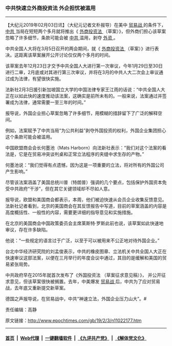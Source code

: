 ### 中共快速立外商投资法  外企担忧被滥用
------------------------

<p>
 【大纪元2019年02月03日讯】（大纪元记者文朴报导）在美中
 <a href="http://www.epochtimes.com/gb/tag/%E8%B4%B8%E6%98%93%E6%88%98.html">
  贸易战
 </a>
 的条件下，
 <a href="http://www.epochtimes.com/gb/tag/%E4%B8%AD%E5%85%B1.html">
  中共
 </a>
 当局在短短两个多月就将推出《
 <a href="http://www.epochtimes.com/gb/tag/%E5%A4%96%E5%95%86%E6%8A%95%E8%B5%84%E6%B3%95.html">
  外商投资法
 </a>
 （草案）》，但外商们担心该草案忽略了许多细节，条款可能会被
 <a href="http://www.epochtimes.com/gb/tag/%E4%B8%AD%E5%85%B1.html">
  中共
 </a>
 滥用，剥夺
 <a href="http://www.epochtimes.com/gb/tag/%E5%A4%96%E8%B5%84.html">
  外资
 </a>
 。
</p>
<p>
 中共全国人大将在3月5日召开的两会期间，就《
 <a href="http://www.epochtimes.com/gb/tag/%E5%A4%96%E5%95%86%E6%8A%95%E8%B5%84%E6%B3%95.html">
  外商投资法
 </a>
 （草案）》进行表决。这距离该草案展开公开讨论仅仅两个多月的时间。
</p>
<p>
 该草案去年12月23日才交予中共全国人大进行第一次审议，今年1月29日至30日进行二审，2月底或对其进行第三次审议，并将在3月的中共人大二次会上审议通过成为法律，有望很快实施。
</p>
<p>
 法新社2月3日援引新加坡国立大学的中国法律专家王江雨的话说：“中共全国人大正在以如此快的速度推动该法案，这确实是前所未有的。一般来说，法案通过并签署成为法律，通常需要一至三年的时间。”
</p>
<p>
 报导说，外国企业担心草案忽略了许多细节，用模糊的措辞留下了广泛的解释空间。
</p>
<p>
 例如，法案赋予了中共当局“为公共利益”剥夺外国投资的权利，外国企业集团担心这个条款可能会被滥用。
</p>
<p>
 中国欧盟商会会长何墨池（Mats Harborn）向法新社表示：“我们对这个法案的看法是，它是在贸易冲突谈判桌和正常立法程序的夹缝中求生存的产物。”
</p>
<p>
 何墨池说：“我们觉得有点遗憾，因为这是一项重要的立法，将对所有的外国公司产生影响。”
</p>
<p>
 尽管该法案涵盖了美国总统川普（特朗普）强调的几个要点，包括保护外国资本免受中共政府“干涉”，但在其它关键领域却不尽如人意。
</p>
<p>
 报导说，欧盟和美国商会都表示，本周，他们被迫快速从会员企业收集反馈意见。法新社记者看到，北京的美国商会在其反馈报告中写道，目前的草案涵盖的内容是高度概括性、一般性的内容，需要更详细的指导意见和实施措施。
</p>
<p>
 在北京的美国商会中国政策委员会主席莱斯特·罗斯此前也说，该草案如此快速地审议，存在许多缺陷。
</p>
<p>
 他说：“一些规定的语言过于广泛，以至于可以被用来不公正地对待外国企业。”
</p>
<p>
 台北中华经济研究院的刘孟俊表示，中共的橡皮图章、立法机关中共全国人大正在快速审议这部法案，以便在三月举行的年度会议中通过，其目的是缓解和美国的贸易紧张局势。
</p>
<p>
 中共政府早在2015年就首次发布了《外国投资法 （草案征求意见稿）》， 并公开征求意见，但该草案很快被搁置。去年，中美爆发
 <a href="http://www.epochtimes.com/gb/tag/%E8%B4%B8%E6%98%93%E6%88%98.html">
  贸易战
 </a>
 后，中共为了应对贸易战，去年底又重新提交新草案。
</p>
<p>
 德国之声报导说，在贸易战中，中共“神速立法，外国企业压力山大”。#
</p>
<p>
 责任编辑：高静
</p>

原文链接：http://www.epochtimes.com/gb/19/2/3/n11022177.htm


------------------------
#### [首页](https://github.com/gfw-breaker/banned-news/blob/master/README.md) &nbsp;|&nbsp; [Web代理](https://github.com/labour-camp/helloworld) &nbsp;|&nbsp; [一键翻墙软件](https://github.com/gfw-breaker/nogfw/blob/master/README.md) &nbsp;|&nbsp; [《九评共产党》](https://github.com/gfw-breaker/9ping.md/blob/master/README.md#九评之一评共产党是什么) &nbsp;|&nbsp; [《解体党文化》](https://github.com/gfw-breaker/jtdwh.md/blob/master/README.md#绪论)

